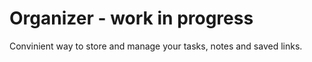 # Organizer - work in progress
Convinient way to store and manage your tasks, notes and saved links.
